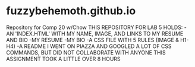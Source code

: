 # fuzzybehemoth.github.io
Repository for Comp 20 w/Chow
THIS REPOSITORY FOR LAB 5 HOLDS:
  -AN 'INDEX.HTML' WITH MY NAME, IMAGE, AND LINKS TO MY RESUME AND BIO
  -MY RESUME
  -MY BIO
  -A CSS FILE WITH 5 RULES (IMAGE & H1-H4)
  -A README
I WENT ON PIAZZA AND GOOGLED A LOT OF CSS COMMANDS, BUT DID NOT COLLABORATE
WITH ANYONE
THIS ASSIGNMENT TOOK A LITTLE OVER 8 HOURS

